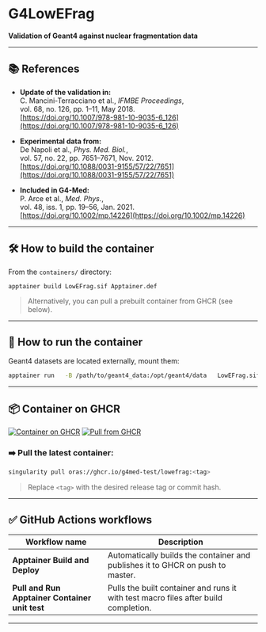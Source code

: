 # G4LowEFrag

**Validation of Geant4 against nuclear fragmentation data**

---

## 📚 References

- **Update of the validation in:**  
  C. Mancini-Terracciano et al., *IFMBE Proceedings*,  
  vol. 68, no. 126, pp. 1–11, May 2018.  
  [https://doi.org/10.1007/978-981-10-9035-6_126](https://doi.org/10.1007/978-981-10-9035-6_126)

- **Experimental data from:**  
  De Napoli et al., *Phys. Med. Biol.*,  
  vol. 57, no. 22, pp. 7651–7671, Nov. 2012.  
  [https://doi.org/10.1088/0031-9155/57/22/7651](https://doi.org/10.1088/0031-9155/57/22/7651)

- **Included in G4-Med:**  
  P. Arce et al., *Med. Phys.*,  
  vol. 48, iss. 1, pp. 19–56, Jan. 2021.  
  [https://doi.org/10.1002/mp.14226](https://doi.org/10.1002/mp.14226)

---

## 🛠️ How to build the container

From the `containers/` directory:
```bash
apptainer build LowEFrag.sif Apptainer.def
```

> Alternatively, you can pull a prebuilt container from GHCR (see below).

---

## 🚀 How to run the container

Geant4 datasets are located externally, mount them:
```bash
apptainer run   -B /path/to/geant4_data:/opt/geant4/data   LowEFrag.sif <macrofile>
```

---

## 📦 Container on GHCR

[![Container on GHCR](https://img.shields.io/badge/Container-GHCR-blue?logo=github)](https://github.com/orgs/G4Med-test/packages?repo_name=LowEFrag)
[![Pull from GHCR](https://img.shields.io/badge/Pull%20from-ghcr.io-blueviolet?logo=github)](https://ghcr.io/)

### ➡️ Pull the latest container:
```bash
singularity pull oras://ghcr.io/g4med-test/lowefrag:<tag>
```
> Replace `<tag>` with the desired release tag or commit hash.

---

## ✅ GitHub Actions workflows
| Workflow name                      | Description                                        |
|------------------------------------|----------------------------------------------------|
| **Apptainer Build and Deploy**     | Automatically builds the container and publishes it to GHCR on push to master. |
| **Pull and Run Apptainer Container unit test** | Pulls the built container and runs it with test macro files after build completion. |

---
